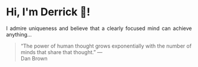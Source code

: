 # Hi, I'm Derrick 👋!
<p align="justify">I admire uniqueness and believe that a clearly focused mind can achieve anything...</p> 
<!-- #quote-start -->
<blockquote>&ldquo;The power of human thought grows exponentially with the number of minds that share that thought.&rdquo; &mdash; <footer>Dan Brown</footer></blockquote>
<!-- #quote-end -->
